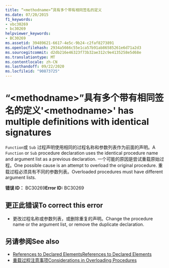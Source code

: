 ```yaml
---
title: “<methodname>”具有多个带有相同签名的定义
ms.date: 07/20/2015
f1_keywords:
- vbc30269
- bc30269
helpviewer_keywords:
- BC30269
ms.assetid: 39489621-6617-4e5c-9b24-c2faf8273891
ms.openlocfilehash: 2934a5666c55e1ca57b91ab86585261e6d71a2d3
ms.sourcegitcommit: d2db216e46323f73b32ae312c9e4135258e5d68e
ms.translationtype: MT
ms.contentlocale: zh-CN
ms.lasthandoff: 09/22/2020
ms.locfileid: "90873725"
---
```

# <a name="methodname-has-multiple-definitions-with-identical-signatures"></a><span data-ttu-id="2ce5c-102">“\<methodname>”具有多个带有相同签名的定义</span><span class="sxs-lookup"><span data-stu-id="2ce5c-102">'\<methodname>' has multiple definitions with identical signatures</span></span>

<span data-ttu-id="2ce5c-103">`Function`或 `Sub` 过程声明使用相同的过程名称和参数列表作为前面的声明。</span><span class="sxs-lookup"><span data-stu-id="2ce5c-103">A `Function` or `Sub` procedure declaration uses the identical procedure name and argument list as a previous declaration.</span></span> <span data-ttu-id="2ce5c-104">一个可能的原因是尝试重载原始过程。</span><span class="sxs-lookup"><span data-stu-id="2ce5c-104">One possible cause is an attempt to overload the original procedure.</span></span> <span data-ttu-id="2ce5c-105">重载过程必须具有不同的参数列表。</span><span class="sxs-lookup"><span data-stu-id="2ce5c-105">Overloaded procedures must have different argument lists.</span></span>  
  
 <span data-ttu-id="2ce5c-106">**错误 ID：** BC30269</span><span class="sxs-lookup"><span data-stu-id="2ce5c-106">**Error ID:** BC30269</span></span>  
  
## <a name="to-correct-this-error"></a><span data-ttu-id="2ce5c-107">更正此错误</span><span class="sxs-lookup"><span data-stu-id="2ce5c-107">To correct this error</span></span>  
  
- <span data-ttu-id="2ce5c-108">更改过程名称或参数列表，或删除重复的声明。</span><span class="sxs-lookup"><span data-stu-id="2ce5c-108">Change the procedure name or the argument list, or remove the duplicate declaration.</span></span>  
  
## <a name="see-also"></a><span data-ttu-id="2ce5c-109">另请参阅</span><span class="sxs-lookup"><span data-stu-id="2ce5c-109">See also</span></span>

- [<span data-ttu-id="2ce5c-110">References to Declared Elements</span><span class="sxs-lookup"><span data-stu-id="2ce5c-110">References to Declared Elements</span></span>](../../programming-guide/language-features/declared-elements/references-to-declared-elements.md)
- [<span data-ttu-id="2ce5c-111">重载过程注意事项</span><span class="sxs-lookup"><span data-stu-id="2ce5c-111">Considerations in Overloading Procedures</span></span>](../../programming-guide/language-features/procedures/considerations-in-overloading-procedures.md)
